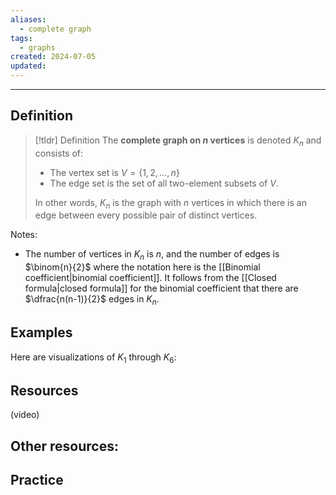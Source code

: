 ```yaml
---
aliases:
  - complete graph
tags:
  - graphs
created: 2024-07-05
updated:
---
```

---
## Definition 

> [!tldr] Definition
> The **complete graph on $n$ vertices** is denoted $K_n$ and consists of: 
> - The vertex set is $V = \{1,2,\dots, n\}$
> - The edge set is the set of all two-element subsets of $V$. 
> 
> In other words, $K_n$ is the graph with $n$ vertices in which there is an edge between every possible pair of distinct vertices. 

Notes: 
- The number of vertices in $K_n$ is $n$, and the number of edges is $\binom{n}{2}$ where the notation here is the [[Binomial coefficient|binomial coefficient]]. It follows from the [[Closed formula|closed formula]] for the binomial coefficient that there are $\dfrac{n(n-1)}{2}$ edges in $K_n$. 

## Examples

Here are visualizations of $K_1$ through $K_6$:





## Resources 

(video)

Other resources: 
- 

## Practice 
